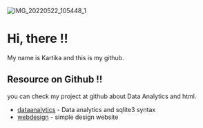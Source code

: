 ![IMG_20220522_105448_1](https://user-images.githubusercontent.com/98092595/208063928-0f616010-f63c-4e8a-9bac-1e8a5d3d7e74.jpg)

# Hi, there !! 
My name is Kartika and this is my github.

## Resource on Github !!
you can check my project at github about Data Analytics and html.
- [dataanalytics](https://github.com/MrNoTaiL/Exercise---Chinook-database) - Data analytics and sqlite3 syntax
- [webdesign](https://github.com/MrNoTaiL/simple1-webdesign) - simple design website









<!---
MrNoTaiL/MrNoTaiL is a ✨ special ✨ repository because its `README.md` (this file) appears on your GitHub profile.
You can click the Preview link to take a look at your changes.
--->
